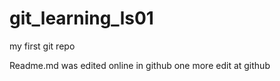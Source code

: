 # git_learning_ls01
my first git repo

Readme.md was edited online in github
one more edit at github
